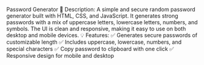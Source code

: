 Password Generator 🔑
Description:
A simple and secure random password generator built with HTML, CSS, and JavaScript.
It generates strong passwords with a mix of uppercase letters, lowercase letters, numbers, and symbols. 
The UI is clean and responsive, making it easy to use on both desktop and mobile devices.
💡 Features:
✅ Generates secure passwords of customizable length
✅ Includes uppercase, lowercase, numbers, and special characters
✅ Copy password to clipboard with one click
✅ Responsive design for mobile and desktop

